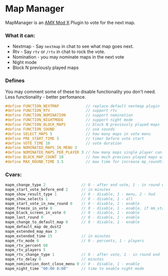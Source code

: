 # Map Manager
MapManager is an [AMX Mod X](https://github.com/alliedmodders/amxmodx) Plugin to vote for the next map.

### What it can:
- Nextmap - Say `nextmap` in chat to see what map goes next.
- Rtv - Say `rtv` or `/rtv` in chat to rock the vote.
- Nomination - you may nominate maps in the next vote
- Night mode
- Block N previously played maps

### Defines
You may comment some of these to disable functionality you don't need. Less functionality - better perfomance.
```c
#define FUNCTION_NEXTMAP            // replace default nextmap plugin
#define FUNCTION_RTV                // support rtv
#define FUNCTION_NOMINATION         // support nomination
#define FUNCTION_NIGHTMODE          // support night mode
#define FUNCTION_BLOCK_MAPS         // block N previously played maps
#define FUNCTION_SOUND              // use sounds
#define SELECT_MAPS 5               // how many maps in vote menu
#define PRE_START_TIME 5            // timer before vote start
#define VOTE_TIME 10                // vote duration
#define NOMINATED_MAPS_IN_MENU 3
#define NOMINATED_MAPS_PER_PLAYER 3 // how many maps single player can nominate
#define BLOCK_MAP_COUNT 10          // how much previous played maps will be blocked
#define MAX_ROUND_TIME 3.5          // max time for increase mp_roundtime
```

### Cvars:
```c
mapm_change_type 2                // 0 - after end vote, 1 - in round end, 2 - after end map
mapm_start_vote_before_end 2      // in minutes
mapm_show_result_type 1           // 0 - disable, 1 - menu, 2 - hud
mapm_show_selects 1               // 0 - disable, 1 - all
mapm_start_vote_in_new_round 0    // 0 - disable, 1 - enable
mapm_freeze_in_vote 0             // 0 - disable, 1 - enable, if mm_start_vote_in_new_round 1
mapm_black_screen_in_vote 0       // 0 - disable, 1 - enable
mapm_last_round 0                 // 0 - disable, 1 - enable
mapm_change_to_default_map 0      // 0 - disable, 1 - enable
mapm_default_map de_dust2
mapm_extended_map_max 3
mapm_extended_time 15             // in minutes
mapm_rtv_mode 0                   // 0 - percents, 1 - players
mapm_rtv_percent 60
mapm_rtv_players 5
mapm_rtv_change_type 1            // 0 - after vote, 1 - in round end
mapm_rtv_delay 0                  // minutes
mapm_nomination_dont_close_menu 0 // 0 - disable, 1 - enable
mapm_night_time "00:00 8:00"      // time to enable night mode
```
